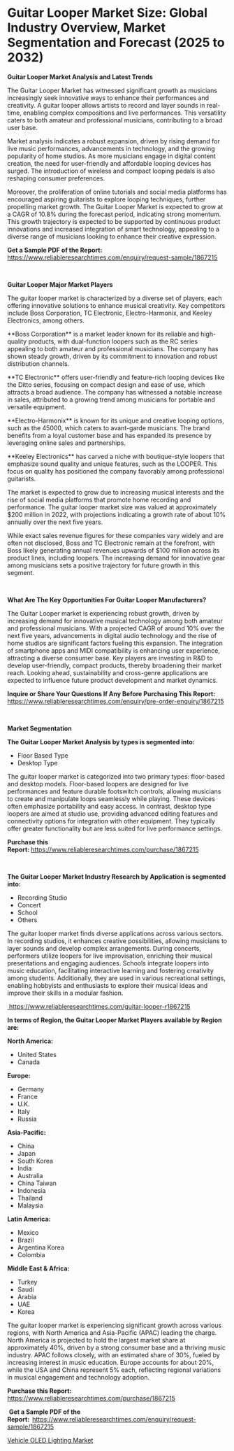 <p><h1>Guitar Looper Market Size: Global Industry Overview, Market Segmentation and Forecast (2025 to 2032)</h1></p><p><strong>Guitar Looper Market Analysis and Latest Trends</strong></p>
<p><p>The Guitar Looper Market has witnessed significant growth as musicians increasingly seek innovative ways to enhance their performances and creativity. A guitar looper allows artists to record and layer sounds in real-time, enabling complex compositions and live performances. This versatility caters to both amateur and professional musicians, contributing to a broad user base.</p><p>Market analysis indicates a robust expansion, driven by rising demand for live music performances, advancements in technology, and the growing popularity of home studios. As more musicians engage in digital content creation, the need for user-friendly and affordable looping devices has surged. The introduction of wireless and compact looping pedals is also reshaping consumer preferences.</p><p>Moreover, the proliferation of online tutorials and social media platforms has encouraged aspiring guitarists to explore looping techniques, further propelling market growth. The Guitar Looper Market is expected to grow at a CAGR of 10.8% during the forecast period, indicating strong momentum. This growth trajectory is expected to be supported by continuous product innovations and increased integration of smart technology, appealing to a diverse range of musicians looking to enhance their creative expression.</p></p>
<p><strong>Get a Sample PDF of the Report:&nbsp;</strong> <a href="https://www.reliableresearchtimes.com/enquiry/request-sample/1867215?utm_campaign=2770&utm_medium=2&utm_source=Github&utm_content=ia&utm_term=28022025&utm_id=guitar-looper">https://www.reliableresearchtimes.com/enquiry/request-sample/1867215</a></p>
<p>&nbsp;</p>
<p><strong>Guitar Looper Major Market Players</strong></p>
<p><p>The guitar looper market is characterized by a diverse set of players, each offering innovative solutions to enhance musical creativity. Key competitors include Boss Corporation, TC Electronic, Electro-Harmonix, and Keeley Electronics, among others.</p><p>**Boss Corporation** is a market leader known for its reliable and high-quality products, with dual-function loopers such as the RC series appealing to both amateur and professional musicians. The company has shown steady growth, driven by its commitment to innovation and robust distribution channels.</p><p>**TC Electronic** offers user-friendly and feature-rich looping devices like the Ditto series, focusing on compact design and ease of use, which attracts a broad audience. The company has witnessed a notable increase in sales, attributed to a growing trend among musicians for portable and versatile equipment.</p><p>**Electro-Harmonix** is known for its unique and creative looping options, such as the 45000, which caters to avant-garde musicians. The brand benefits from a loyal customer base and has expanded its presence by leveraging online sales and partnerships.</p><p>**Keeley Electronics** has carved a niche with boutique-style loopers that emphasize sound quality and unique features, such as the LOOPER. This focus on quality has positioned the company favorably among professional guitarists.</p><p>The market is expected to grow due to increasing musical interests and the rise of social media platforms that promote home recording and performance. The guitar looper market size was valued at approximately $200 million in 2022, with projections indicating a growth rate of about 10% annually over the next five years.</p><p>While exact sales revenue figures for these companies vary widely and are often not disclosed, Boss and TC Electronic remain at the forefront, with Boss likely generating annual revenues upwards of $100 million across its product lines, including loopers. The increasing demand for innovative gear among musicians sets a positive trajectory for future growth in this segment.</p></p>
<p>&nbsp;</p>
<p><strong>What Are The Key Opportunities For Guitar Looper Manufacturers?</strong></p>
<p><p>The Guitar Looper market is experiencing robust growth, driven by increasing demand for innovative musical technology among both amateur and professional musicians. With a projected CAGR of around 10% over the next five years, advancements in digital audio technology and the rise of home studios are significant factors fueling this expansion. The integration of smartphone apps and MIDI compatibility is enhancing user experience, attracting a diverse consumer base. Key players are investing in R&D to develop user-friendly, compact products, thereby broadening their market reach. Looking ahead, sustainability and cross-genre applications are expected to influence future product development and market dynamics.</p></p>
<p><strong>Inquire or Share Your Questions If Any Before Purchasing This Report:</strong> <a href="https://www.reliableresearchtimes.com/enquiry/pre-order-enquiry/1867215?utm_campaign=2770&utm_medium=2&utm_source=Github&utm_content=ia&utm_term=28022025&utm_id=guitar-looper">https://www.reliableresearchtimes.com/enquiry/pre-order-enquiry/1867215</a></p>
<p>&nbsp;</p>
<p><strong>Market Segmentation</strong></p>
<p><strong>The Guitar Looper Market Analysis by types is segmented into:</strong></p>
<p><ul><li>Floor Based Type</li><li>Desktop Type</li></ul></p>
<p><p>The guitar looper market is categorized into two primary types: floor-based and desktop models. Floor-based loopers are designed for live performances and feature durable footswitch controls, allowing musicians to create and manipulate loops seamlessly while playing. These devices often emphasize portability and easy access. In contrast, desktop type loopers are aimed at studio use, providing advanced editing features and connectivity options for integration with other equipment. They typically offer greater functionality but are less suited for live performance settings.</p></p>
<p><strong>Purchase this Report:&nbsp;</strong><a href="https://www.reliableresearchtimes.com/purchase/1867215?utm_campaign=2770&utm_medium=2&utm_source=Github&utm_content=ia&utm_term=28022025&utm_id=guitar-looper">https://www.reliableresearchtimes.com/purchase/1867215</a></p>
<p>&nbsp;</p>
<p><strong>The Guitar Looper Market Industry Research by Application is segmented into:</strong></p>
<p><ul><li>Recording Studio</li><li>Concert</li><li>School</li><li>Others</li></ul></p>
<p><p>The guitar looper market finds diverse applications across various sectors. In recording studios, it enhances creative possibilities, allowing musicians to layer sounds and develop complex arrangements. During concerts, performers utilize loopers for live improvisation, enriching their musical presentations and engaging audiences. Schools integrate loopers into music education, facilitating interactive learning and fostering creativity among students. Additionally, they are used in various recreational settings, enabling hobbyists and enthusiasts to explore their musical ideas and improve their skills in a modular fashion.</p></p>
<p><a href="https://www.reliableresearchtimes.com/guitar-looper-r1867215?utm_campaign=2770&utm_medium=2&utm_source=Github&utm_content=ia&utm_term=28022025&utm_id=guitar-looper">&nbsp;https://www.reliableresearchtimes.com/guitar-looper-r1867215</a></p>
<p><strong>In terms of Region, the Guitar Looper Market Players available by Region are:</strong></p>
<p>
    <p> <strong> North America: </strong>
        <ul>
            <li>United States</li>
            <li>Canada</li>
        </ul>
        </p> 
    <p> <strong> Europe: </strong>
        <ul>
            <li>Germany</li>
            <li>France</li>
            <li>U.K.</li>
            <li>Italy</li>
            <li>Russia</li>
        </ul>
        </p> 
    <p> <strong> Asia-Pacific: </strong>
        <ul>
            <li>China</li>
            <li>Japan</li>
            <li>South Korea</li>
            <li>India</li>
            <li>Australia</li>
            <li>China Taiwan</li>
            <li>Indonesia</li>
            <li>Thailand</li>
            <li>Malaysia</li>
        </ul>
        </p> 
    <p> <strong> Latin America: </strong>
        <ul>
            <li>Mexico</li>
            <li>Brazil</li>
            <li>Argentina Korea</li>
            <li>Colombia</li>
        </ul>
        </p> 
    <p> <strong> Middle East & Africa: </strong>
        <ul>
            <li>Turkey</li>
            <li>Saudi</li>
            <li>Arabia</li>
            <li>UAE</li>
            <li>Korea</li>
        </ul>
    </p>
    </p>
<p><p>The guitar looper market is experiencing significant growth across various regions, with North America and Asia-Pacific (APAC) leading the charge. North America is projected to hold the largest market share at approximately 40%, driven by a strong consumer base and a thriving music industry. APAC follows closely, with an estimated share of 30%, fueled by increasing interest in music education. Europe accounts for about 20%, while the USA and China represent 5% each, reflecting regional variations in musical engagement and technology adoption.</p></p>
<p><strong>Purchase this Report: </strong><a href="https://www.reliableresearchtimes.com/purchase/1867215?utm_campaign=2770&utm_medium=2&utm_source=Github&utm_content=ia&utm_term=28022025&utm_id=guitar-looper">https://www.reliableresearchtimes.com/purchase/1867215</a></p>
<p>&nbsp;<strong>Get a Sample PDF of the Report:&nbsp;&nbsp;</strong><a href="https://www.reliableresearchtimes.com/enquiry/request-sample/1867215?utm_campaign=2770&utm_medium=2&utm_source=Github&utm_content=ia&utm_term=28022025&utm_id=guitar-looper">https://www.reliableresearchtimes.com/enquiry/request-sample/1867215</a></p>
<p><strong></strong></p>
<p><p><a href="https://github.com/rokiahgrendy/Market-Research-Report-List-1/blob/main/vehicle-oled-lighting-market.md?utm_campaign=2770&utm_medium=2&utm_source=Github&utm_content=ia&utm_term=28022025&utm_id=guitar-looper">Vehicle OLED Lighting Market</a></p></p>